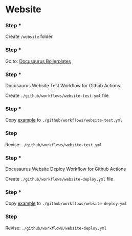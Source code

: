 # Website

[1]: https://github.com/MyPrivateRepositories/docusaurus-boilerplates
[2]: website-test.yml
[3]: website-deploy.yml

### Step *

Create `/website` folder.

### Step *

Go to: [Docusaurus Boilerplates][1]


### Step *

Docusaurus Website Test Workflow for Github Actions

Create  `./github/workflows/website-test.yml` file

### Step *

Copy [example][2] to `./github/workflows/website-test.yml`

### Step

Revise: `./github/workflows/website-test.yml`


### Step *

Docusaurus Website Deploy Workflow for Github Actions

Create  `./github/workflows/website-deploy.yml` file

### Step *

Copy [example][3] to `./github/workflows/website-deploy.yml`

### Step

Revise: `./github/workflows/website-deploy.yml`

